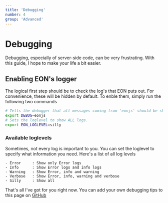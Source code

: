 ```yaml
---
title: 'Debugging'
number: 4
group: 'Advanced'
---
```


# Debugging
Debugging, especially of server-side code, can be very frustrating. With this guide, I hope to make your life a bit easier.

## Enabling EON's logger
The logical first step should be to check the log's that EON puts out. For convenience, these will be hidden by default. To enble them, simply run the following two commands
```bash
# Tells the debugger that all messages coming from 'eonjs' should be shown.
export DEBUG=eonjs
# Sets the loglevel to show ALL logs.
export EON_LOGLEVEL=silly
```

### Available loglevels
Sometimes, not every log is important to you. You can set the loglevel to specify what information you need. Here's a list of all log levels
```
- Error     : Show only Error logs
- Info      : Show Error logs and info logs
- Warning   : Show Error, info and warning
- Verbose   : Show Error, info, warning and verbose
- Silly     : Show all
```

That's all I've got for you right now. You can add your own debugging tips to this page on [GitHub](https://github.com/eon-web/eon/blob/master/docs/docs/src/posts/debugging.md)
